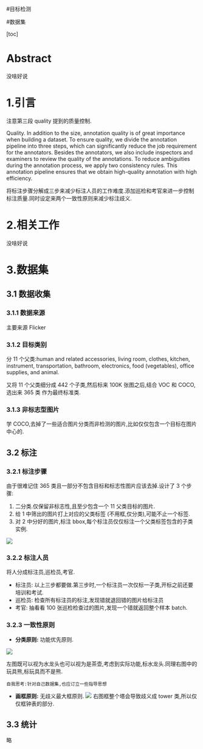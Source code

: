 #目标检测 

#数据集

[toc]

# Abstract

没啥好说

# 1.引言

注意第三段 quality 提到的质量控制.

Quality. In addition to the size, annotation quality is of great importance when building a dataset. To ensure quality, we divide the annotation pipeline into three steps, which can significantly reduce the job requirement for the annotators. Besides the annotators, we also include inspectors and examiners to review the quality of the annotations. To reduce ambiguities during the annotation process, we apply two consistency rules. This annotation pipeline ensures that we obtain high-quality annotation with high efficiency.

将标注步骤分解成三步来减少标注人员的工作难度.添加巡检和考官来进一步控制标注质量.同时设定来两个一致性原则来减少标注歧义.

# 2.相关工作

没啥好说

# 3.数据集
## 3.1 数据收集
### 3.1.1 数据来源

主要来源 Flicker

### 3.1.2 目标类别

分 11 个父类:human and related accessories, living room, clothes, kitchen, instrument, transportation, bathroom, electronics, food (vegetables), office supplies, and animal.

又将 11 个父类细分成 442 个子类,然后标来 100K 张图之后,结合 VOC 和 COCO,选出来 365 类 作为最终标准类.

### 3.1.3 非标志型图片

学 COCO,去掉了一些适合图片分类而非检测的图片,比如仅仅包含一个目标在图片中心的.

## 3.2 标注
### 3.2.1 标注步骤

由于很难记住 365 类且一部分不包含目标和标志性图片应该去掉.设计了 3 个步骤:

1. 二分类.仅保留非标志性,且至少包含一个 11 父类目标的图片.
2. 给 1 中筛出的图片打上对应的父类标签 (不用框,仅分类),可能不止一个标签.
3. 对 2 中分好的图片,标注 bbox,每个标注员仅仅标注一个父类标签包含的子类实例.

![](https://raw.githubusercontent.com/hqabcxyxz/MarkDownPics/master/image/20200908115200.png)

### 3.2.2 标注人员

将人分成标注员,巡检员,考官.

- 标注员: 以上三步都要做.第三步时,一个标注员一次仅标一子类,开标之前还要培训和考试.
- 巡检员: 检查所有标注员的标注,发现错就退回错的图片给标注员
- 考官: 抽看看 100 张巡检检查过的图片,发现一个错就返回整个样本 batch.

### 3.2.3 一致性原则
- **分类原则:** 功能优先原则.

![](https://raw.githubusercontent.com/hqabcxyxz/MarkDownPics/master/image/20200908120941.png)

左图既可以视为水龙头也可以视为是茶壶,考虑到实际功能,标水龙头.同理右图中的玩具熊,标玩具而不是熊.

```
自我思考:针对自己数据集,也应订立一些指导思想
```

- **画框原则:** 无歧义最大框原则.
![](https://raw.githubusercontent.com/hqabcxyxz/MarkDownPics/master/image/20200908130426.png)
右图框整个塔会导致歧义成 tower 类,所以仅仅框钟表的部分.

## 3.3 统计

略